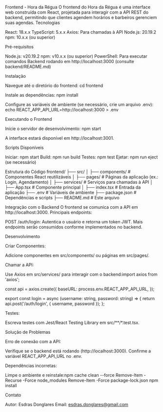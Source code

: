 Frontend - Hora da Régua
O frontend do Hora da Régua é uma interface web construída com React, projetada para interagir com a API REST do backend, permitindo que clientes agendem horários e barbeiros gerenciem suas agendas.
Tecnologias

React: 18.x.x
TypeScript: 5.x.x
Axios: Para chamadas à API
Node.js: 20.19.2
npm: 10.x.x (ou superior)

Pré-requisitos

Node.js: v20.19.2
npm: v10.x.x (ou superior)
PowerShell: Para executar comandos
Backend rodando em http://localhost:3000 (consulte backend/README.md)

Instalação

Navegue até o diretório do frontend:
cd frontend


Instale as dependências:
npm install


Configure as variáveis de ambiente (se necessário, crie um arquivo .env):
echo REACT_APP_API_URL=http://localhost:3000 > .env



Executando o Frontend

Inicie o servidor de desenvolvimento:
npm start


A interface estará disponível em http://localhost:3001.


Scripts Disponíveis

Iniciar: npm start
Build: npm run build
Testes: npm test
Ejetar: npm run eject (se necessário)

Estrutura do Código
frontend/
├── src/
│   ├── components/     # Componentes React reutilizáveis
│   ├── pages/          # Páginas da aplicação (ex.: Login, Agendamento)
│   ├── services/       # Serviços para chamadas à API
│   ├── App.tsx         # Componente principal
│   ├── index.tsx       # Entrada da aplicação
├── .env                # Variáveis de ambiente
├── package.json        # Dependências e scripts
├── README.md           # Este arquivo

Integração com o Backend
O frontend se comunica com a API em http://localhost:3000. Principais endpoints:

POST /auth/login: Autentica o usuário e retorna um token JWT.
Mais endpoints serão consumidos conforme implementados no backend.

Desenvolvimento

Criar Componentes:

Adicione componentes em src/components/ ou páginas em src/pages/.


Chamar a API:

Use Axios em src/services/ para interagir com o backend:import axios from 'axios';

const api = axios.create({
  baseURL: process.env.REACT_APP_API_URL,
});

export const login = async (username: string, password: string) => {
  return api.post('/auth/login', { username, password });
};




Testes:

Escreva testes com Jest/React Testing Library em src/**/*.test.tsx.



Solução de Problemas

Erro de conexão com a API:

Verifique se o backend está rodando (http://localhost:3000).
Confirme a variável REACT_APP_API_URL no .env.


Dependências incorretas:

Limpe o ambiente e reinstale:npm cache clean --force
Remove-Item -Recurse -Force node_modules
Remove-Item -Force package-lock.json
npm install





Contato

Autor: Esdras Donglares
Email: esdras.donglares@gmail.com